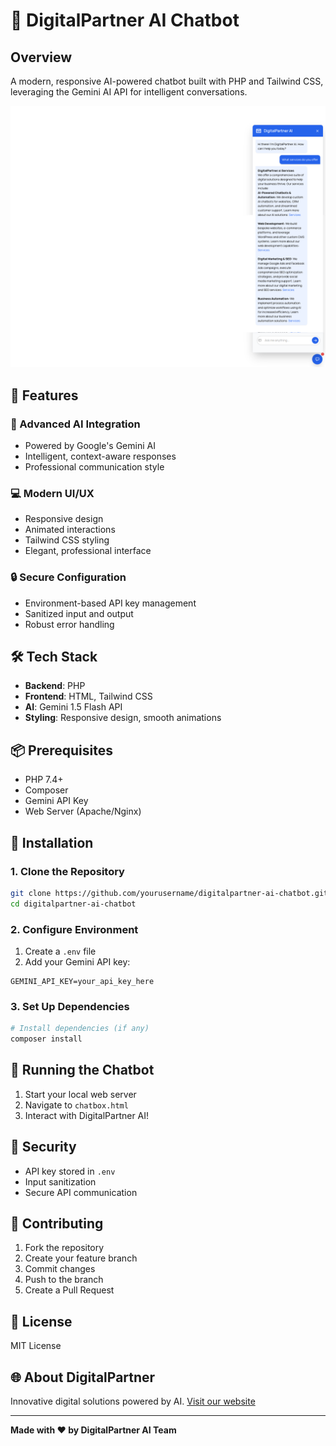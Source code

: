 # 🤖 DigitalPartner AI Chatbot

## Overview

A modern, responsive AI-powered chatbot built with PHP and Tailwind CSS, leveraging the Gemini AI API for intelligent conversations.

![Chatbot Preview](preview.png)

## 🌟 Features

### 🚀 Advanced AI Integration

- Powered by Google's Gemini AI
- Intelligent, context-aware responses
- Professional communication style

### 💻 Modern UI/UX

- Responsive design
- Animated interactions
- Tailwind CSS styling
- Elegant, professional interface

### 🔒 Secure Configuration

- Environment-based API key management
- Sanitized input and output
- Robust error handling

## 🛠 Tech Stack

- **Backend**: PHP
- **Frontend**: HTML, Tailwind CSS
- **AI**: Gemini 1.5 Flash API
- **Styling**: Responsive design, smooth animations

## 📦 Prerequisites

- PHP 7.4+
- Composer
- Gemini API Key
- Web Server (Apache/Nginx)

## 🔧 Installation

### 1. Clone the Repository

```bash
git clone https://github.com/yourusername/digitalpartner-ai-chatbot.git
cd digitalpartner-ai-chatbot
```

### 2. Configure Environment

1. Create a `.env` file
2. Add your Gemini API key:

```
GEMINI_API_KEY=your_api_key_here
```

### 3. Set Up Dependencies

```bash
# Install dependencies (if any)
composer install
```

## 🚀 Running the Chatbot

1. Start your local web server
2. Navigate to `chatbox.html`
3. Interact with DigitalPartner AI!

## 🔐 Security

- API key stored in `.env`
- Input sanitization
- Secure API communication

## 🤝 Contributing

1. Fork the repository
2. Create your feature branch
3. Commit changes
4. Push to the branch
5. Create a Pull Request

## 📄 License

MIT License

## 🌐 About DigitalPartner

Innovative digital solutions powered by AI. [Visit our website](https://digitalpartner.si)

---

**Made with ❤️ by DigitalPartner AI Team**
